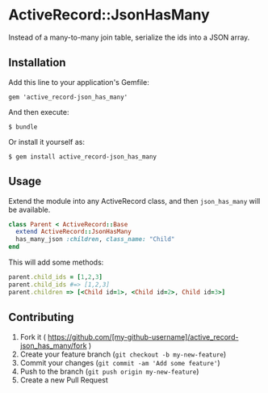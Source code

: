 # ActiveRecord::JsonHasMany

Instead of a many-to-many join table, serialize the ids into a JSON array.

## Installation

Add this line to your application's Gemfile:

    gem 'active_record-json_has_many'

And then execute:

    $ bundle

Or install it yourself as:

    $ gem install active_record-json_has_many

## Usage

Extend the module into any ActiveRecord class, and then `json_has_many` will be available.

```ruby
class Parent < ActiveRecord::Base
  extend ActiveRecord::JsonHasMany
  has_many_json :children, class_name: "Child"
end
```

This will add some methods:

```ruby
parent.child_ids = [1,2,3]
parent.child_ids #=> [1,2,3]
parent.children => [<Child id=1>, <Child id=2>, Child id=3>]
```

## Contributing

1. Fork it ( https://github.com/[my-github-username]/active_record-json_has_many/fork )
2. Create your feature branch (`git checkout -b my-new-feature`)
3. Commit your changes (`git commit -am 'Add some feature'`)
4. Push to the branch (`git push origin my-new-feature`)
5. Create a new Pull Request

